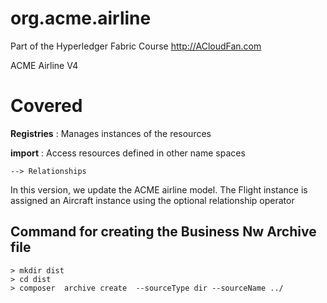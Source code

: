 # org.acme.airline
Part of the Hyperledger Fabric Course
http://ACloudFan.com


ACME Airline V4

Covered
=======

**Registries** : Manages instances of the resources

**import**     : Access resources defined in other name spaces

	--> Relationships

In this version, we update the ACME airline model. The Flight instance is assigned an Aircraft instance using the optional relationship operator


## Command for creating the Business Nw Archive file
	> mkdir dist
	> cd dist
	> composer  archive create  --sourceType dir --sourceName ../ 